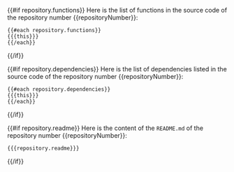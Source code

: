 {{#if repository.functions}}
Here is the list of functions in the source code of the repository number {{repositoryNumber}}:

```
{{#each repository.functions}}
{{{this}}}
{{/each}}
```

{{/if}}

{{#if repository.dependencies}}
Here is the list of dependencies listed in the source code of the repository number {{repositoryNumber}}:

```
{{#each repository.dependencies}}
{{{this}}}
{{/each}}
```

{{/if}}

{{#if repository.readme}}
Here is the content of the `README.md` of the repository number {{repositoryNumber}}:

```
{{{repository.readme}}}
```

{{/if}}
